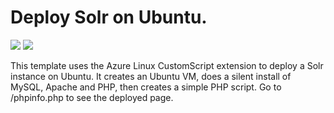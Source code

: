 # Deploy Solr on Ubuntu.

<a href="https://portal.azure.com/#create/Microsoft.Template/uri/https%3A%2F%2Fraw.githubusercontent.com%2Fcatholicon%2Fazure-solr-template%2Fmaster%2Fazure-ubuntu-solr.json" target="_blank"><img src="http://azuredeploy.net/deploybutton.png"/></a>
<a href="http://armviz.io/#/?load=https%3A%2F%2Fraw.githubusercontent.com%2Fcatholicon%2Fazure-solr-template%2Fmaster%2Fazure-ubuntu-solr.json" target="_blank">
    <img src="http://armviz.io/visualizebutton.png"/>
</a>

This template uses the Azure Linux CustomScript extension to deploy a Solr instance on Ubuntu. It creates an Ubuntu VM, does a silent install of MySQL, Apache and PHP, then creates a simple PHP script.  Go to /phpinfo.php to see the deployed page.
